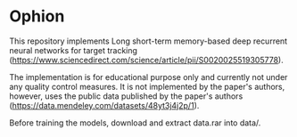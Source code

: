 # Ophion
This repository implements Long short-term memory-based deep recurrent neural networks for target tracking (https://www.sciencedirect.com/science/article/pii/S0020025519305778).

The implementation is for educational purpose only and currently not under any quality control measures. 
It is not implemented by the paper's authors, however, uses the public data published by the paper's authors (https://data.mendeley.com/datasets/48yt3j4j2p/1). 

Before training the models, download and extract data.rar into data/.
